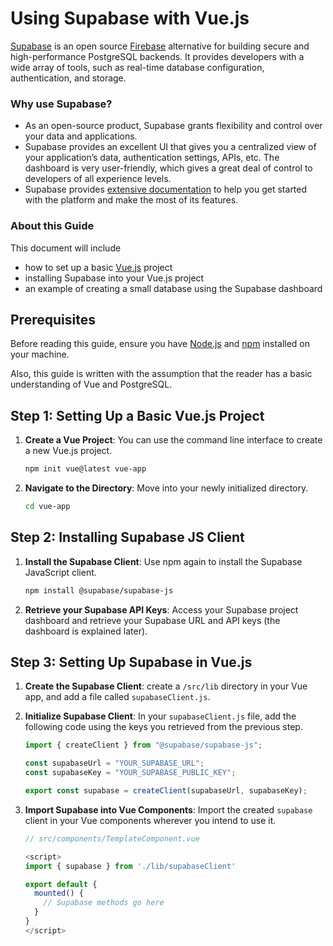 # Using Supabase with Vue.js

[Supabase](https://supabase.com) is an open source [Firebase](https://firebase.google.com/) alternative for building secure and high-performance PostgreSQL backends. It provides developers with a wide array of tools, such as real-time database configuration, authentication, and storage.

### Why use Supabase?

- As an open-source product, Supabase grants flexibility and control over your data and applications.
- Supabase provides an excellent UI that gives you a centralized view of your application’s data, authentication settings, APIs, etc. The dashboard is very user-friendly, which gives a great deal of control to developers of all experience levels.
- Supabase provides [extensive documentation](https://supabase.com/docs) to help you get started with the platform and make the most of its features.

### About this Guide

This document will include

- how to set up a basic [Vue.js](https://vuejs.org/) project
- installing Supabase into your Vue.js project
- an example of creating a small database using the Supabase dashboard

## Prerequisites

Before reading this guide, ensure you have [Node.js](https://nodejs.org/en/) and [npm](https://www.npmjs.com/) installed on your machine.

Also, this guide is written with the assumption that the reader has a basic understanding of Vue and PostgreSQL.

## Step 1: Setting Up a Basic Vue.js Project

1. **Create a Vue Project**: You can use the command line interface to create a new Vue.js project.

   ```bash
   npm init vue@latest vue-app
   ```

2. **Navigate to the Directory**: Move into your newly initialized directory.
   ```bash
   cd vue-app
   ```

## Step 2: Installing Supabase JS Client

1. **Install the Supabase Client**: Use npm again to install the Supabase JavaScript client.

   ```bash
   npm install @supabase/supabase-js
   ```

2. **Retrieve your Supabase API Keys**: Access your Supabase project dashboard and retrieve your Supabase URL and API keys (the dashboard is explained later).

## Step 3: Setting Up Supabase in Vue.js

1. **Create the Supabase Client**: create a `/src/lib` directory in your Vue app, and add a file called `supabaseClient.js`.

2. **Initialize Supabase Client**: In your `supabaseClient.js` file, add the following code using the keys you retrieved from the previous step.

   ```javascript
   import { createClient } from "@supabase/supabase-js";

   const supabaseUrl = "YOUR_SUPABASE_URL";
   const supabaseKey = "YOUR_SUPABASE_PUBLIC_KEY";

   export const supabase = createClient(supabaseUrl, supabaseKey);
   ```

3. **Import Supabase into Vue Components**: Import the created `supabase` client in your Vue components wherever you intend to use it.

   ```javascript
   // src/components/TemplateComponent.vue

   <script>
   import { supabase } from './lib/supabaseClient'

   export default {
     mounted() {
       // Supabase methods go here
     }
   }
   </script>
   ```

